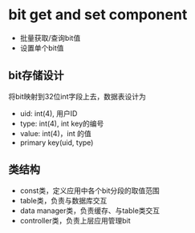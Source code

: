 # bit get and set component
- 批量获取/查询bit值
- 设置单个bit值

## bit存储设计
将bit映射到32位int字段上去，数据表设计为
- uid: int(4), 用户ID
- type: int(4), int key的编号
- value: int(4)，int 的值
- primary key(uid, type)

## 类结构
- const类，定义应用中各个bit分段的取值范围
- table类，负责与数据库交互
- data manager类，负责缓存、与table类交互
- controller类，负责上层应用管理bit
